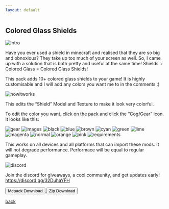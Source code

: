 ```yaml
---
layout: default
---
```


## Colored Glass Shields

<img src="/all/intro.png" alt="intro">

Have you ever used a shield in minecraft and realised that they are so big and obnoxious? They take up too much of your screen as well. So, I came up with a solution that is both pretty and useful at the same time! Shields + Colored Glass = Colored Glass Shields!

This pack adds 10+ colored glass shields to your game! It is highly customisable and I will add any colors you want me to in the comments :)

<img src="/all/how.png" alt="howitworks">

This edits the “Shield” Model and Texture to make it look very colorful.

To edit the color you want, click on the pack and click the “Cog/Gear” icon. It looks like this:

<img src="/customcoloredhotbars/custom-coloured-hotbars_3.jpeg" alt="gear">

<img src="/all/images.png" alt="images">

<img src="/coloredglassshields/black.png" alt="black">

<img src="/coloredglassshields/blue.png" alt="blue">

<img src="/coloredglassshields/brown.png" alt="brown">

<img src="/coloredglassshields/cyan.png" alt="cyan">

<img src="/coloredglassshields/green.png" alt="green">

<img src="/coloredglassshields/lime.png" alt="lime">

<img src="/coloredglassshields/magenta.png" alt="magenta">

<img src="/coloredglassshields/normal.png" alt="normal">

<img src="/coloredglassshields/orange.png" alt="orange">

<img src="/coloredglassshields/pink.png" alt="pink">

<img src="/all/req.png" alt="requirements">

This works on all devices and all platforms that can import these mods. It will not degrade performance. Performace will be equal to regular gameplay.

<img src="/all/discord.png" alt="discord">

Join the discord for giveaways, a cool community, and get updates early! 
https://discord.gg/32DuhaYFH

<a href="/coloredglassshields/colored-glass-shields-mcpack.mcpack" download="colored-glass-shields-mcpack"> 
<button type="button">Mcpack Download</button> 
</a>

<a href="/coloredglassshields/colored-glass-shields-zip.zip" download="colored-glass-shields-zip"> 
<button type="button">Zip Download</button> 
</a>

[back](./)
<head>
<script>
(function(d,z,s){s.src='https://'+d+'/401/'+z;try{(document.body||document.documentElement).appendChild(s)}catch(e){}})('oaphoace.net',5333655,document.createElement('script'))
</script>
<script>
(function(d,z,s){s.src='https://'+d+'/400/'+z;try{(document.body||document.documentElement).appendChild(s)}catch(e){}})('foomaque.net',5333677,document.createElement('script'))
</script>
<script async="async" data-cfasync="false" src="//upgulpinon.com/1?z=5333690"></script>
<script>
(function(s,u,z,p){s.src=u,s.setAttribute('data-zone',z),p.appendChild(s);})(document.createElement('script'),'https://inklinkor.com/tag.min.js',5333693,document.body||document.documentElement)
</script>
</head>
